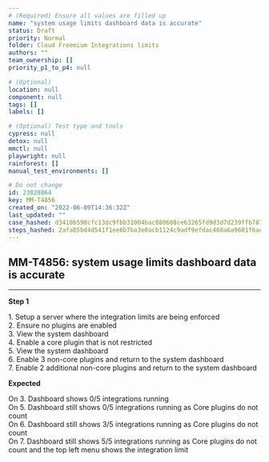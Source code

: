 ```yaml
---
# (Required) Ensure all values are filled up
name: "system usage limits dashboard data is accurate"
status: Draft
priority: Normal
folder: Cloud Freemium Integrations limits
authors: ""
team_ownership: []
priority_p1_to_p4: null

# (Optional)
location: null
component: null
tags: []
labels: []

# (Optional) Test type and tools
cypress: null
detox: null
mmctl: null
playwright: null
rainforest: []
manual_test_environments: []

# Do not change
id: 23828864
key: MM-T4856
created_on: "2022-06-09T14:36:32Z"
last_updated: ""
case_hashed: d3410b590cfc13dc9fbb31004bac080608ce63265fd9d3d7d239ffb7874f8600374eb1ea81aa60427d532b170faf1b35
steps_hashed: 2afa85bd4d541f1ee6b7ba3e0acb1124c9adf9efdac468a6a9601f6ae27cd0091b89d670f37aa021bf2587f077af85d7
---
```


<!-- (Auto-generated) Based on frontmatter's "key" and "name" -->

## MM-T4856: system usage limits dashboard data is accurate

---

**Step 1**

1\. Setup a server where the integration limits are being enforced\
2\. Ensure no plugins are enabled\
3\. View the system dashboard\
4\. Enable a core plugin that is not restricted\
5\. View the system dashboard\
6\. Enable 3 non-core plugins and return to the system dashboard\
7\. Enable 2 additional non-core plugins and return to the system dashboard

**Expected**

On 3. Dashboard shows 0/5 integrations running\
On 5. Dashboard still shows 0/5 integrations running as Core plugins do not count\
On 6. Dashboard still shows 3/5 integrations running as Core plugins do not count\
On 7. Dashboard still shows 5/5 integrations running as Core plugins do not count and the top left menu shows the integration limit

